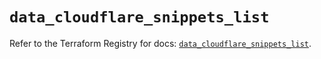 # `data_cloudflare_snippets_list`

Refer to the Terraform Registry for docs: [`data_cloudflare_snippets_list`](https://registry.terraform.io/providers/cloudflare/cloudflare/5.4.0/docs/data-sources/snippets_list).

